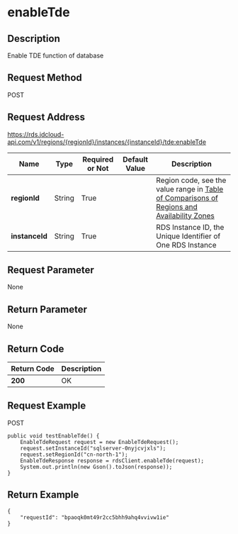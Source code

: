 # enableTde


## Description
Enable TDE function of database

## Request Method
POST

## Request Address
https://rds.jdcloud-api.com/v1/regions/{regionId}/instances/{instanceId}/tde:enableTde

|Name|Type|Required or Not|Default Value|Description|
|---|---|---|---|---|
|**regionId**|String|True| |Region code, see the value range in [Table of Comparisons of Regions and Availability Zones](../Enum-Definitions/Regions-AZ.md)|
|**instanceId**|String|True| |RDS Instance ID, the Unique Identifier of One RDS Instance|

## Request Parameter
None


## Return Parameter
None


## Return Code
|Return Code|Description|
|---|---|
|**200**|OK|

## Request Example
POST
```
public void testEnableTde() {
    EnableTdeRequest request = new EnableTdeRequest();
    request.setInstanceId("sqlserver-0nyjcvjxls");
    request.setRegionId("cn-north-1");
    EnableTdeResponse response = rdsClient.enableTde(request);
    System.out.println(new Gson().toJson(response));
}

```

## Return Example
```
{
    "requestId": "bpaoqk0mt49r2cc5bhh9ahq4vvivw1ie"
}
```
